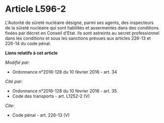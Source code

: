 # Article L596-2

L'Autorité de sûreté nucléaire désigne, parmi ses agents, des inspecteurs de la sûreté nucléaire qui sont habilités et
assermentés dans des conditions fixées par décret en Conseil d'Etat. Ils sont astreints au secret professionnel dans les
conditions et sous les sanctions prévues aux articles 226-13 et 226-14 du code pénal.

**Liens relatifs à cet article**

_Modifié par_:

  - Ordonnance n°2016-128 du 10 février 2016 - art. 34

_Cité par_:

  - Ordonnance n°2016-128 du 10 février 2016 - art. 35
  - Code des transports - art. L1252-2 (V)

_Cite_:

  - Code pénal - art. 226-13 (V)
